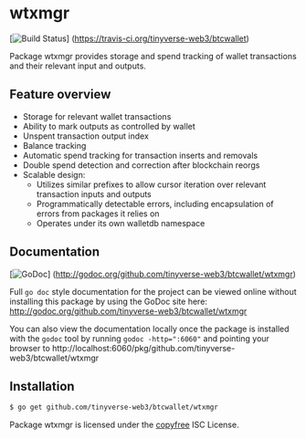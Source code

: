 wtxmgr
======

[![Build Status](https://travis-ci.org/tinyverse-web3/btcwallet.png?branch=master)]
(https://travis-ci.org/tinyverse-web3/btcwallet)

Package wtxmgr provides storage and spend tracking of wallet transactions and
their relevant input and outputs.

## Feature overview

- Storage for relevant wallet transactions
- Ability to mark outputs as controlled by wallet
- Unspent transaction output index
- Balance tracking
- Automatic spend tracking for transaction inserts and removals
- Double spend detection and correction after blockchain reorgs
- Scalable design:
  - Utilizes similar prefixes to allow cursor iteration over relevant transaction
    inputs and outputs
  - Programmatically detectable errors, including encapsulation of errors from
    packages it relies on
  - Operates under its own walletdb namespace
    
## Documentation

[![GoDoc](https://godoc.org/github.com/tinyverse-web3/btcwallet/wtxmgr?status.png)]
(http://godoc.org/github.com/tinyverse-web3/btcwallet/wtxmgr)

Full `go doc` style documentation for the project can be viewed online without
installing this package by using the GoDoc site here:
http://godoc.org/github.com/tinyverse-web3/btcwallet/wtxmgr

You can also view the documentation locally once the package is installed with
the `godoc` tool by running `godoc -http=":6060"` and pointing your browser to
http://localhost:6060/pkg/github.com/tinyverse-web3/btcwallet/wtxmgr

## Installation

```bash
$ go get github.com/tinyverse-web3/btcwallet/wtxmgr
```

Package wtxmgr is licensed under the [copyfree](http://copyfree.org) ISC
License.
